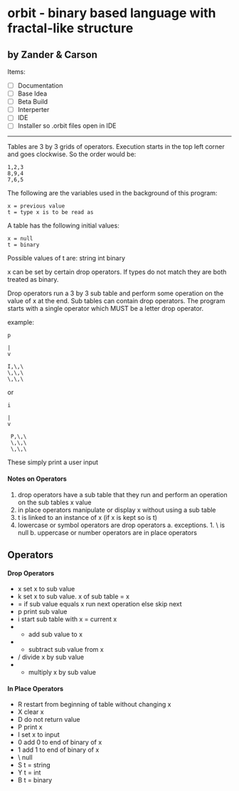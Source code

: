 # orbit - binary based language with fractal-like structure
## by Zander & Carson

Items:
- [ ] Documentation 
- [ ] Base Idea
- [ ] Beta Build
- [ ] Interperter
- [ ] IDE
- [ ] Installer so .orbit files open in IDE

***

Tables are 3 by 3 grids of operators. Execution starts in the top left corner and goes clockwise.
So the order would be:

	1,2,3
	8,9,4
	7,6,5

The following are the variables used in the background of this program:

	x = previous value
	t = type x is to be read as

A table has the following initial values:

	x = null
	t = binary

Possible values of t are:
string
int
binary

x can be set by certain drop operators.
If types do not match they are both treated as binary.

Drop operators run a 3 by 3 sub table and perform some operation on the value of x at the end.
Sub tables can contain drop operators. The program starts with a single operator which MUST
be a letter drop operator.

example:

	p
	
	|
	v
  
 	I,\,\
  	\,\,\
  	\,\,\
  
or 

	i
	
	|
	v
  
 	 P,\,\
 	 \,\,\
 	 \,\,\

These simply print a user input

#### Notes on Operators
1. drop operators have a sub table that they run and perform an operation on the sub tables x value
2. in place operators manipulate or display x without using a sub table
3. t is linked to an instance of x (if x is kept so is t)
4. lowercase or symbol operators are drop operators
	a. exceptions.
		1. \ is null
	b. uppercase or number operators are in place operators

## Operators 

#### Drop Operators

- x	set x to sub value
- k	set x to sub value. x of sub table = x
- =	if sub value equals x run next operation else skip next
- p	print sub value
- i	start sub table with x = current x
- +	add sub value to x
- -	subtract sub value from x
- /	divide x by sub value
- *	multiply x by sub value

#### In Place Operators

- R	restart from beginning of table without changing x
- X	clear x
- D	do not return value
- P	print x
- I	set x to input
- 0	add 0 to end of binary of x
- 1	add 1 to end of binary of x
- \ 	null
- S	t = string
- Y	t = int
- B	t = binary
